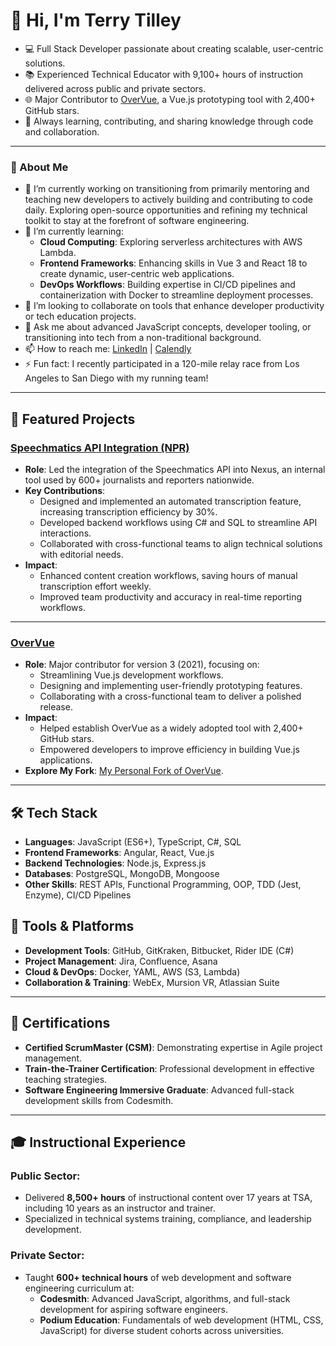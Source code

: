 # 👋 Hi, I'm Terry Tilley
- 💻 Full Stack Developer passionate about creating scalable, user-centric solutions.
- 📚 Experienced Technical Educator with 9,100+ hours of instruction delivered across public and private sectors.
- 🌐 Major Contributor to [OverVue](https://github.com/open-source-labs/OverVue), a Vue.js prototyping tool with 2,400+ GitHub stars.
- 🚀 Always learning, contributing, and sharing knowledge through code and collaboration.

---

### **🌟 About Me**
- 🔭 I’m currently working on transitioning from primarily mentoring and teaching new developers to actively building and contributing to code daily. Exploring open-source opportunities and refining my technical toolkit to stay at the forefront of software engineering.
- 🌱 I’m currently learning:
  - **Cloud Computing**: Exploring serverless architectures with AWS Lambda.
  - **Frontend Frameworks**: Enhancing skills in Vue 3 and React 18 to create dynamic, user-centric web applications.
  - **DevOps Workflows**: Building expertise in CI/CD pipelines and containerization with Docker to streamline deployment processes.
- 👯 I’m looking to collaborate on tools that enhance developer productivity or tech education projects.
- 💬 Ask me about advanced JavaScript concepts, developer tooling, or transitioning into tech from a non-traditional background.
- 📫 How to reach me: [LinkedIn](https://linkedin.com/in/t-l-tilley) | [Calendly](https://calendly.com/terryltilley/coffee-chat)
- ⚡ Fun fact: I recently participated in a 120-mile relay race from Los Angeles to San Diego with my running team!

---

## 🌟 Featured Projects
### **[Speechmatics API Integration (NPR)](https://www.npr.org/)**
- **Role**: Led the integration of the Speechmatics API into Nexus, an internal tool used by 600+ journalists and reporters nationwide.
- **Key Contributions**:
  - Designed and implemented an automated transcription feature, increasing transcription efficiency by 30%.
  - Developed backend workflows using C# and SQL to streamline API interactions.
  - Collaborated with cross-functional teams to align technical solutions with editorial needs.
- **Impact**:
  - Enhanced content creation workflows, saving hours of manual transcription effort weekly.
  - Improved team productivity and accuracy in real-time reporting workflows.

---

### **[OverVue](https://github.com/open-source-labs/OverVue)**
- **Role**: Major contributor for version 3 (2021), focusing on:
  - Streamlining Vue.js development workflows.
  - Designing and implementing user-friendly prototyping features.
  - Collaborating with a cross-functional team to deliver a polished release.
- **Impact**:
  - Helped establish OverVue as a widely adopted tool with 2,400+ GitHub stars.
  - Empowered developers to improve efficiency in building Vue.js applications.
- **Explore My Fork**: [My Personal Fork of OverVue](https://github.com/codeByCandlelight/OverVue).

---

## 🛠️ Tech Stack
- **Languages**: JavaScript (ES6+), TypeScript, C#, SQL
- **Frontend Frameworks**: Angular, React, Vue.js
- **Backend Technologies**: Node.js, Express.js
- **Databases**: PostgreSQL, MongoDB, Mongoose
- **Other Skills**: REST APIs, Functional Programming, OOP, TDD (Jest, Enzyme), CI/CD Pipelines

## 🔧 Tools & Platforms
- **Development Tools**: GitHub, GitKraken, Bitbucket, Rider IDE (C#)
- **Project Management**: Jira, Confluence, Asana
- **Cloud & DevOps**: Docker, YAML, AWS (S3, Lambda)
- **Collaboration & Training**: WebEx, Mursion VR, Atlassian Suite

---

## 📜 Certifications
- **Certified ScrumMaster (CSM)**: Demonstrating expertise in Agile project management.
- **Train-the-Trainer Certification**: Professional development in effective teaching strategies.
- **Software Engineering Immersive Graduate**: Advanced full-stack development skills from Codesmith.

---

## 🎓 Instructional Experience
### Public Sector:
- Delivered **8,500+ hours** of instructional content over 17 years at TSA, including 10 years as an instructor and trainer.
- Specialized in technical systems training, compliance, and leadership development.

### Private Sector:
- Taught **600+ technical hours** of web development and software engineering curriculum at:
  - **Codesmith**: Advanced JavaScript, algorithms, and full-stack development for aspiring software engineers.
  - **Podium Education**: Fundamentals of web development (HTML, CSS, JavaScript) for diverse student cohorts across universities.
